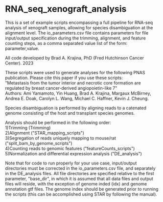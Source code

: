 # RNA_seq_xenograft_analysis
This is a set of example scripts encompassing a full pipeline for RNA-seq analysis of xenograft samples, allowing for species disambiguation at the alignment level.
The io_parameters.csv file contains parameters for file input/output specification during the trimming, alignment, and feature counting steps, as a comma separated value list of the form: parameter,value.

All code developed by Brad A. Krajina, PhD (Fred Hutchinson Cancer Center). 2023

These scripts were used to generate analyses for the following PNAS publication. Please cite this paper if you use these scripts:  
"Metastasis from the tumor interior and necrotic core formation are regulated by breast cancer-derived angiopoietin-like 7"  
Authors:
Ami Yamamoto, Yin Huang, Brad A. Krajina, Margaux McBirney, Andrea E. Doak, Carolyn L. Wang, Michael C. Haffner, Kevin J. Cheung.

Species disambiguation is performed by aligning reads to a catenated genome consisting of the host and transplant species genomes.

Analysis should be performed in the following order:  
1)Trimming (Trimming)  
2)Alignment ("STAR_mapping_scripts")  
3)Segregation of reads uniquely mapping to mouse/rat ("split_bam_by_genome_scripts")  
4)Counting reads to genomic features ("featureCounts_scripts")  
5)Normalization and differential expression analysis ("DE_analysis")


Note that for code to run properly for your use case, input/output directories must be corrected in the io_parameters.csv file, and separately in the DE_analysis files. All file directories are specified relative to the first parameter, "base_dir", in which it is assumed that all data files and output files will reside, with the exception of genome inded (idx) and genome annotation gtf files. The genome index should be generated prior to running the scripts (this can be accomplished using STAR by following the manual).
